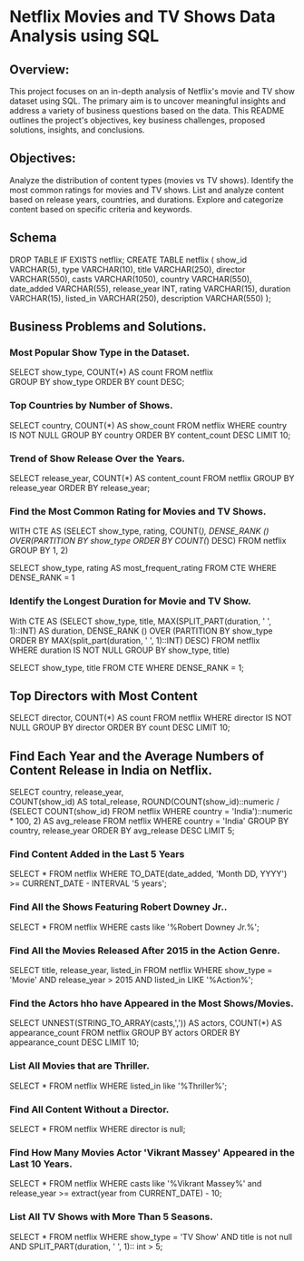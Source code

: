 # Netflix Movies and TV Shows Data Analysis using SQL

## Overview:
This project focuses on an in-depth analysis of Netflix's movie and TV show dataset using SQL. 
The primary aim is to uncover meaningful insights and address a variety of business questions based on the data. 
This README outlines the project's objectives, key business challenges, proposed solutions, insights, and conclusions.

## Objectives:
Analyze the distribution of content types (movies vs TV shows).
Identify the most common ratings for movies and TV shows.
List and analyze content based on release years, countries, and durations.
Explore and categorize content based on specific criteria and keywords.

## Schema
DROP TABLE IF EXISTS netflix;
CREATE TABLE netflix
(
    show_id      VARCHAR(5),
    type         VARCHAR(10),
    title        VARCHAR(250),
    director     VARCHAR(550),
    casts        VARCHAR(1050),
    country      VARCHAR(550),
    date_added   VARCHAR(55),
    release_year INT,
    rating       VARCHAR(15),
    duration     VARCHAR(15),
    listed_in    VARCHAR(250),
    description  VARCHAR(550)
);

## Business Problems and Solutions.

### Most Popular Show Type in the Dataset.
SELECT show_type, COUNT(*) AS count
FROM netflix	
GROUP BY show_type
ORDER BY count DESC;
### Top Countries by Number of Shows.
SELECT country, COUNT(*) AS show_count
FROM netflix
WHERE country IS NOT NULL
GROUP BY country
ORDER BY content_count DESC
LIMIT 10;
### Trend of Show Release Over the Years.
SELECT release_year, COUNT(*) AS content_count
FROM netflix
GROUP BY release_year
ORDER BY release_year;
### Find the Most Common Rating for Movies and TV Shows.
WITH CTE AS
(SELECT show_type, rating, COUNT(*),
DENSE_RANK () OVER(PARTITION BY show_type ORDER BY COUNT(*) DESC)
FROM netflix
GROUP BY 1, 2)

SELECT show_type, rating AS most_frequent_rating
FROM CTE
WHERE DENSE_RANK = 1
### Identify the Longest Duration for Movie and TV Show.
With CTE AS
(SELECT show_type, title, MAX(SPLIT_PART(duration, ' ', 1)::INT) AS duration,
DENSE_RANK () OVER (PARTITION BY show_type ORDER BY MAX(split_part(duration, ' ', 1)::INT) DESC)
FROM netflix	
WHERE duration IS NOT NULL
GROUP BY show_type, title)

SELECT show_type, title
FROM CTE
WHERE DENSE_RANK = 1;
## Top Directors with Most Content
SELECT director, COUNT(*) AS count
FROM netflix
WHERE director IS NOT NULL
GROUP BY director
ORDER BY count DESC
LIMIT 10;
## Find Each Year and the Average Numbers of Content Release in India on Netflix.
SELECT country, release_year,	
COUNT(show_id) AS total_release,
ROUND(COUNT(show_id)::numeric /	
        (SELECT COUNT(show_id) FROM netflix WHERE country = 'India')::numeric * 100, 2) AS avg_release
FROM netflix
WHERE country = 'India'
GROUP BY country, release_year
ORDER BY avg_release DESC
LIMIT 5;
### Find Content Added in the Last 5 Years
SELECT *
FROM netflix
WHERE TO_DATE(date_added, 'Month DD, YYYY') >= CURRENT_DATE - INTERVAL '5 years';
### Find All the Shows Featuring Robert Downey Jr..
SELECT *
FROM netflix
WHERE casts like '%Robert Downey Jr.%';
### Find All the Movies Released After 2015 in the Action Genre.
SELECT title, release_year, listed_in
FROM netflix
WHERE show_type = 'Movie' 
  AND release_year > 2015
  AND listed_in LIKE '%Action%';
### Find the Actors hho have Appeared in the Most Shows/Movies.
SELECT UNNEST(STRING_TO_ARRAY(casts,',')) AS actors, COUNT(*) AS appearance_count
FROM netflix
GROUP BY actors
ORDER BY appearance_count DESC
LIMIT 10;
### List All Movies that are Thriller.
SELECT *
FROM netflix
WHERE listed_in like '%Thriller%';
### Find All Content Without a Director.
SELECT *
FROM netflix
WHERE director is null;
### Find How Many Movies Actor 'Vikrant Massey' Appeared in the Last 10 Years.
SELECT *
FROM netflix
WHERE casts like '%Vikrant Massey%'
and release_year >= extract(year from CURRENT_DATE) - 10;
### List All TV Shows with More Than 5 Seasons.
SELECT *
FROM netflix
WHERE show_type = 'TV Show' AND title is not null
AND SPLIT_PART(duration, ' ', 1):: int > 5;







	
 

